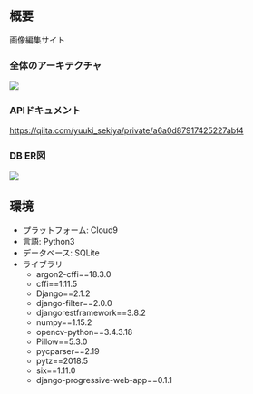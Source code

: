 ## 概要
画像編集サイト

### 全体のアーキテクチャ
![](https://d2mxuefqeaa7sj.cloudfront.net/s_F5BD2AC707D626C6F3286771CE0C236A048149558DDB7F75DEFC080E81A03A17_1538976095106_+2018-10-08+14.20.54.png)

### APIドキュメント
https://qiita.com/yuuki_sekiya/private/a6a0d87917425227abf4

### DB ER図
![](https://d2mxuefqeaa7sj.cloudfront.net/s_F5BD2AC707D626C6F3286771CE0C236A048149558DDB7F75DEFC080E81A03A17_1538567298724_+2018-10-03+20.47.34.png)

## 環境
- プラットフォーム: Cloud9
- 言語: Python3
- データベース: SQLite
- ライブラリ
    - argon2-cffi==18.3.0
    - cffi==1.11.5
    - Django==2.1.2
    - django-filter==2.0.0
    - djangorestframework==3.8.2
    - numpy==1.15.2
    - opencv-python==3.4.3.18
    - Pillow==5.3.0
    - pycparser==2.19
    - pytz==2018.5
    - six==1.11.0
    - django-progressive-web-app==0.1.1

